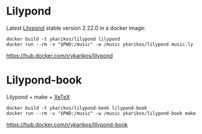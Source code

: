 # Lilypond

Latest [Lilypond](http://lilypond.org/) stable version 2.22.0 in a docker image:

```
docker build -t ykarikos/lilypond lilypond
docker run --rm -v "$PWD:/music" -w /music ykarikos/lilypond music.ly
```

https://hub.docker.com/r/ykarikos/lilypond

# Lilypond-book

Lilypond + make + [XeTeX](https://www.tug.org/xetex/)

```
docker build -t ykarikos/lilypond-book lilypond-book
docker run --rm -v "$PWD:/music" -w /music ykarikos/lilypond-book make
```

https://hub.docker.com/r/ykarikos/lilypond-book